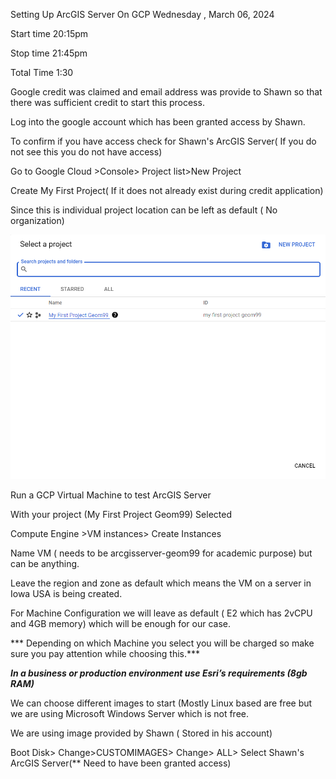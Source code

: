 
Setting Up ArcGIS Server On GCP
Wednesday , March 06, 2024 

Start time 20:15pm 

Stop time 21:45pm 

Total Time 1:30  

 

Google credit was claimed and email address was provide to Shawn so that there was sufficient credit to start this process. 

Log into the google account which has been granted access by Shawn. 

To confirm if you have access check for Shawn's ArcGIS Server( If you do not see this you do not have access) 

Go to Google Cloud >Console> Project list>New Project 

Create My First Project( If it does not already exist during credit application)  

Since this is individual project location can be left as default ( No organization) 

![GVM](./images/GetImage.png)


Run a GCP Virtual Machine to test ArcGIS Server 

With your project (My First Project Geom99) Selected  

Compute Engine >VM instances> Create Instances 



Name VM ( needs to be arcgisserver-geom99 for academic purpose) but can be anything. 

Leave the region and zone as default which means the VM on a server in Iowa USA is being created. 

For Machine Configuration we will leave as default ( E2 which has 2vCPU and 4GB memory) which will be enough for our case. 

*** Depending on which Machine you select you will be charged so make sure you pay attention while choosing this.*** 

***In a business or production environment use Esri’s requirements (8gb RAM)*** 

We can choose different images to start (Mostly Linux based are free but we are using Microsoft Windows Server which is not free. 

 

We are using image provided by Shawn ( Stored in his account)  

Boot Disk> Change>CUSTOMIMAGES> Change> ALL> Select Shawn's ArcGIS Server(** Need to have been granted access) 
